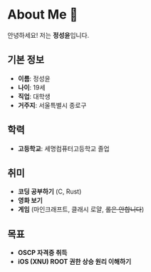 # About Me 📜

안녕하세요! 저는 **정성윤**입니다.

## 기본 정보
- **이름**: 정성윤
- **나이**: 19세
- **직업**: 대학생
- **거주지**: 서울특별시 종로구

## 학력
- **고등학교**: 세명컴퓨터고등학교 졸업

## 취미
- **코딩 공부하기** (C, Rust)
- **영화 보기**
- **게임** (마인크래프트, 클래시 로얄, ~~롤은 안합니다~~)

## 목표
- **OSCP 자격증 취득**
- **iOS (XNU) ROOT 권한 상승 원리 이해하기**
